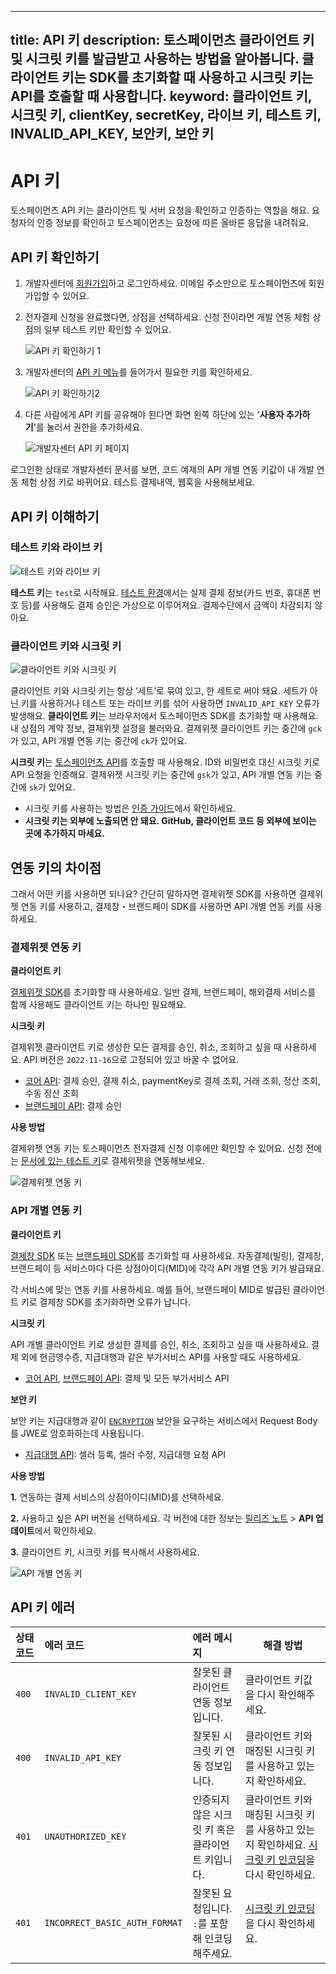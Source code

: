 ***

title: API 키
description: 토스페이먼츠 클라이언트 키 및 시크릿 키를 발급받고 사용하는 방법을 알아봅니다. 클라이언트 키는 SDK를 초기화할 때 사용하고 시크릿 키는 API를 호출할 때 사용합니다.
keyword: 클라이언트 키, 시크릿 키, clientKey, secretKey, 라이브 키, 테스트 키, INVALID\_API\_KEY, 보안키, 보안 키
-----------------------------------------------------------------------------------------

# API 키

토스페이먼츠 API 키는 클라이언트 및 서버 요청을 확인하고 인증하는 역할을 해요. 요청자의 인증 정보를 확인하고 토스페이먼츠는 요청에 따른 올바른 응답을 내려줘요.

## API 키 확인하기

1.  개발자센터에 [회원가입](https://app.tosspayments.com/signup)하고 로그인하세요. 이메일 주소만으로 토스페이먼츠에 회원가입할 수 있어요.

2.  전자결제 신청을 완료했다면, 상점을 선택하세요. 신청 전이라면 개발 연동 체험 상점의 일부 테스트 키만 확인할 수 있어요.

    ![API 키 확인하기 1](https://static.tosspayments.com/docs/using-api/api-keys-1-2.png)

3.  개발자센터의 [API 키 메뉴](https://developers.tosspayments.com/my/api-keys)를 들어가서 필요한 키를 확인하세요.

    ![API 키 확인하기2](https://static.tosspayments.com/docs/using-api/api-keys-2-2.png)

4.  다른 사람에게 API 키를 공유해야 된다면 화면 왼쪽 하단에 있는 '**사용자 추가하기**'를 눌러서 권한을 추가하세요.

    ![개발자센터 API 키 페이지](https://static.tosspayments.com/docs/using-api/api-keys-3-2.png)

로그인한 상태로 개발자센터 문서를 보면, 코드 예제의 API 개별 연동 키값이 내 개발 연동 체험 상점 키로 바뀌어요. 테스트 결제내역, 웹훅을 사용해보세요.

## API 키 이해하기

### 테스트 키와 라이브 키

![테스트 키와 라이브 키](https://static.tosspayments.com/docs/using-api/api-keys-test-live-2.png)

**테스트 키**는 `test`로 시작해요. [테스트 환경](/guides/environment#테스트-환경)에서는 실제 결제 정보(카드 번호, 휴대폰 번호 등)를 사용해도 결제 승인은 가상으로 이루어져요. 결제수단에서 금액이 차감되지 않아요.

### 클라이언트 키와 시크릿 키

![클라이언트 키와 시크릿 키](https://static.tosspayments.com/docs/using-api/api-keys-client-secret-2.png)

클라이언트 키와 시크릿 키는 항상 ‘세트’로 묶여 있고, 한 세트로 써야 돼요. 세트가 아닌 키를 사용하거나 테스트 또는 라이브 키를 섞어 사용하면 `INVALID_API_KEY` 오류가 발생해요.
**클라이언트 키**는 브라우저에서 토스페이먼츠 SDK를 초기화할 때 사용해요. 내 상점의 계약 정보, 결제위젯 설정을 불러와요. 결제위젯 클라이언트 키는 중간에 `gck`가 있고, API 개별 연동 키는 중간에 `ck`가 있어요.

**시크릿 키**는 [토스페이먼츠 API](/reference)를 호출할 때 사용해요. ID와 비밀번호 대신 시크릿 키로 API 요청을 인증해요. 결제위젯 시크릿 키는 중간에 `gsk`가 있고, API 개별 연동 키는 중간에 `sk`가 있어요.

*   시크릿 키를 사용하는 방법은 [인증 가이드](/reference/using-api/authorization)에서 확인하세요.
*   **시크릿 키는 외부에 노출되면 안 돼요. GitHub, 클라이언트 코드 등 외부에 보이는 곳에 추가하지 마세요.**

## 연동 키의 차이점

그래서 어떤 키를 사용하면 되나요? 간단히 말하자면 결제위젯 SDK를 사용하면 결제위젯 연동 키를 사용하고, 결제창・브랜드페이 SDK를 사용하면 API 개별 연동 키를 사용하세요.

### 결제위젯 연동 키

**클라이언트 키**

[결제위젯 SDK](/sdk/widget-js)를 초기화할 때 사용하세요. 일반 결제, 브랜드페이, 해외결제 서비스를 함께 사용해도 클라이언트 키는 하나만 필요해요.

**시크릿 키**

결제위젯 클라이언트 키로 생성한 모든 결제를 승인, 취소, 조회하고 싶을 때 사용하세요. API 버전은 `2022-11-16`으로 고정되어 있고 바꿀 수 없어요.

*   [코어 API](/reference): 결제 승인, 결제 취소, paymentKey로 결제 조회, 거래 조회, 정산 조회, 수동 정산 조회
*   [브랜드페이 API](/reference/brandpay): 결제 승인

**사용 방법**

결제위젯 연동 키는 토스페이먼츠 전자결제 신청 이후에만 확인할 수 있어요. 신청 전에는 [문서에 있는 테스트 키](/guides/payment-widget/integration)로 결제위젯을 연동해보세요.

![결제위젯 연동 키](https://static.tosspayments.com/docs/using-api/widget-key.png)

### API 개별 연동 키

**클라이언트 키**

[결제창 SDK](/sdk/payment-js) 또는 [브랜드페이 SDK](/sdk/brandpay-js)를 초기화할 때 사용하세요. 자동결제(빌링), 결제창, 브랜드페이 등 서비스마다 다른 상점아이디(MID)에 각각 API 개별 연동 키가 발급돼요.

각 서비스에 맞는 연동 키를 사용하세요. 예를 들어, 브랜드페이 MID로 발급된 클라이언트 키로 결제창 SDK를 초기화하면 오류가 납니다.

**시크릿 키**

API 개별 클라이언트 키로 생성한 결제를 승인, 취소, 조회하고 싶을 때 사용하세요. 결제 외에 현금영수증, 지급대행과 같은 부가서비스 API를 사용할 때도 사용하세요.

*   [코어 API](/reference), [브랜드페이 API](/reference/brandpay): 결제 및 모든 부가서비스 API

**보안 키**

보안 키는 지급대행과 같이 [`ENCRYPTION`](/guides/v2/payouts) 보안을 요구하는 서비스에서 Request Body를 JWE로 암호화하는데 사용됩니다.

*   [지급대행 API](/reference#지급대행): 셀러 등록, 셀러 수정, 지급대행 요청 API

**사용 방법**

**1.** 연동하는 결제 서비스의 상점아이디(MID)를 선택하세요.

**2.** 사용하고 싶은 API 버전을 선택하세요. 각 버전에 대한 정보는 [릴리즈 노트](/resources/release-note) > **API 업데이트**에서 확인하세요.

**3.** 클라이언트 키, 시크릿 키를 복사해서 사용하세요.

![API 개별 연동 키](https://static.tosspayments.com/docs/using-api/api_only_key@2x.png)

## API 키 에러

| 상태 코드 | 에러 코드                     | 에러 메시지                                       | 해결 방법                                                                                                                                |
| :-------- | :---------------------------- | :------------------------------------------------ | ---------------------------------------------------------------------------------------------------------------------------------------- |
| `400`     | `INVALID_CLIENT_KEY`          | 잘못된 클라이언트 연동 정보입니다.                | 클라이언트 키값을 다시 확인해주세요.                                                                                                     |
| `400`     | `INVALID_API_KEY`             | 잘못된 시크릿 키 연동 정보입니다.                 | 클라이언트 키와 매칭된 시크릿 키를 사용하고 있는지 확인하세요.                                                                           |
| `401`     | `UNAUTHORIZED_KEY`            | 인증되지 않은 시크릿 키 혹은 클라이언트 키입니다. | 클라이언트 키와 매칭된 시크릿 키를 사용하고 있는지 확인하세요. [시크릿 키 인코딩](/reference/using-api/authorization)을 다시 확인하세요. |
| `401`     | `INCORRECT_BASIC_AUTH_FORMAT` | 잘못된 요청입니다. `:`를 포함해 인코딩해주세요.   | [시크릿 키 인코딩](/reference/using-api/authorization)을 다시 확인하세요.                                                                |
